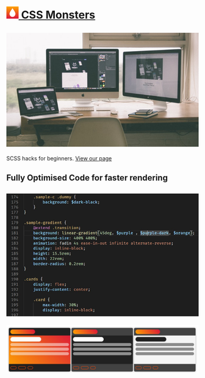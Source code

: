 
# [<img src="./logo.svg" height="32px"> CSS Monsters](https://electrolyte-orb.github.io/cssmonsters/)
![Thumbnail](./thumb.jpg)
---
SCSS hacks for beginners.
[View our page](https://electrolyte-orb.github.io/cssmonsters/)

## Fully Optimised Code for faster rendering

![](/images/screenshot.jpg)
---
![](/images/ui.jpg)

